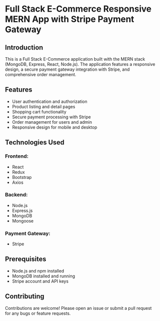 # Full Stack E-Commerce Responsive MERN App with Stripe Payment Gateway


## Introduction
This is a Full Stack E-Commerce application built with the MERN stack (MongoDB, Express, React, Node.js). The application features a responsive design, a secure payment gateway integration with Stripe, and comprehensive order management.

## Features
- User authentication and authorization
- Product listing and detail pages
- Shopping cart functionality
- Secure payment processing with Stripe
- Order management for users and admin
- Responsive design for mobile and desktop

## Technologies Used
### Frontend:

- React
- Redux
- Bootstrap
- Axios

### Backend:

- Node.js
- Express.js
- MongoDB
- Mongoose

### Payment Gateway:

- Stripe

## Prerequisites
- Node.js and npm installed
- MongoDB installed and running
- Stripe account and API keys


## Contributing
Contributions are welcome! Please open an issue or submit a pull request for any bugs or feature requests.